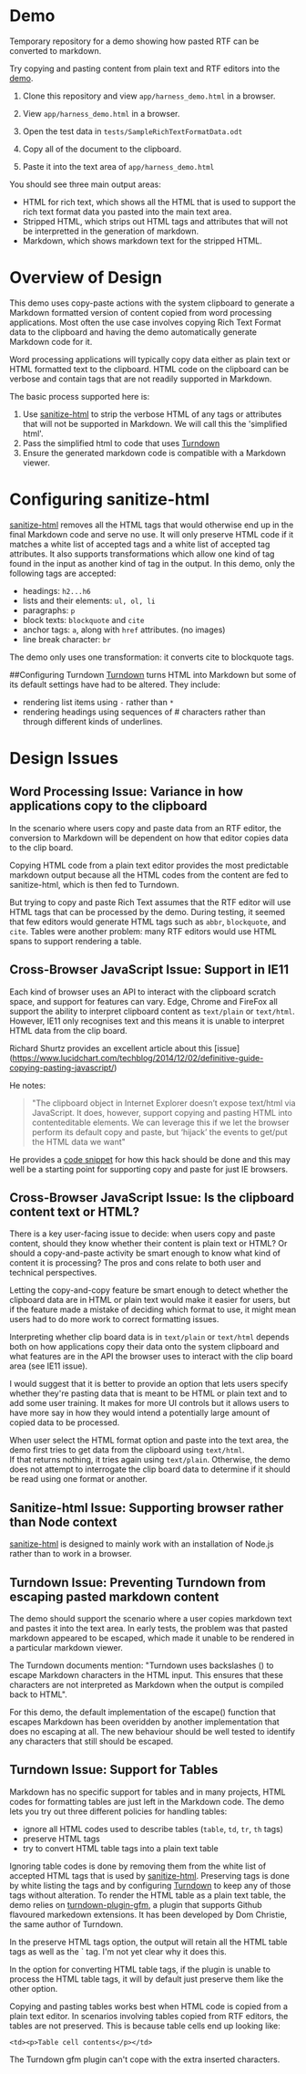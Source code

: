# Demo
Temporary repository for a demo showing how pasted RTF can be converted to
markdown.

Try copying and pasting content from plain text and RTF editors into
the [demo](https://kgarwood.github.io/html_to_markdown_demo/app/harness_demo.html).

1. Clone this repository and view `app/harness_demo.html` in a browser.

2. View `app/harness_demo.html` in a browser.

3. Open the test data in `tests/SampleRichTextFormatData.odt`

4. Copy all of the document to the clipboard.

5. Paste it into the text area of `app/harness_demo.html`

You should see three main output areas:
 - HTML for rich text, which shows all the HTML that is used to support
   the rich text format data you pasted into the main text area.
 - Stripped HTML, which strips out HTML tags and attributes that will not
   be interpretted in the generation of markdown.
 - Markdown, which shows markdown text for the stripped HTML.

# Overview of Design
This demo uses copy-paste actions with the system clipboard to generate a
Markdown formatted version of content copied from word processing
applications. Most often the use case involves copying Rich Text Format data
to the clipboard and having the demo automatically generate Markdown code for
it.

Word processing applications will typically copy data either as plain text or
HTML formatted text to the clipboard.  HTML code on the clipboard can be
verbose and contain tags that are not readily supported in Markdown.

The basic process supported here is:
1. Use [sanitize-html](https://www.npmjs.com/package/sanitize-html) to strip
the verbose HTML of any tags or attributes that will not be supported in
Markdown.  We will call this the 'simplified html'.
2. Pass the simplified html to code that uses [Turndown](https://github.com/domchristie/turndown)
3. Ensure the generated markdown code is compatible with a Markdown viewer.

# Configuring sanitize-html
[sanitize-html](https://www.npmjs.com/package/sanitize-html) removes all the HTML tags
that would otherwise end up in the final Markdown code and serve no use. It will only
preserve HTML code if it matches a white list of accepted tags and a white list of
accepted tag attributes. It also supports transformations which allow one kind of tag
found in the input as another kind of tag in the output. In this demo, only the following
tags are accepted:
* headings: `h2...h6`
* lists and their elements: `ul, ol, li`
* paragraphs: `p`
* block texts: `blockquote` and `cite`
* anchor tags: `a`, along with `href` attributes. (no images)
* line break character: `br`

The demo only uses one transformation: it converts cite to blockquote tags.

##Configuring Turndown
[Turndown](https://github.com/domchristie/turndown) turns HTML into Markdown but some
of its default settings have had to be altered. They include:
* rendering list items using `-` rather than `*`
* rendering headings using sequences of # characters rather than through different kinds of
underlines.

# Design Issues

## Word Processing Issue: Variance in how applications copy to the clipboard
In the scenario where users copy and paste data from an RTF editor, the
conversion to Markdown will be dependent on how that editor copies data to
the clip board.  

Copying HTML code from a plain text editor provides the most predictable
markdown output because all the HTML codes from the content are fed to
sanitize-html, which is then fed to Turndown.  

But trying to copy and paste Rich Text assumes that the RTF editor will
use HTML tags that can be processed by the demo.  During testing, it seemed
that few editors would generate HTML tags such as `abbr`, `blockquote`,
and `cite`.  Tables were another problem: many RTF editors would use HTML
spans to support rendering a table.

## Cross-Browser JavaScript Issue: Support in IE11
Each kind of browser uses an API to interact with the clipboard scratch space,
and support for features can vary. Edge, Chrome and FireFox all support the
ability to interpret clipboard content as `text/plain` or `text/html`.
However, IE11 only recognises text and this means it is unable to interpret
HTML data from the clip board.

Richard Shurtz provides an excellent article about this [issue]
(https://www.lucidchart.com/techblog/2014/12/02/definitive-guide-copying-pasting-javascript/)

He notes:
>"The clipboard object in Internet Explorer doesn’t expose text/html via
JavaScript. It does, however, support copying and pasting HTML into
contenteditable elements. We can leverage this if we let the browser perform
its default copy and paste, but ‘hijack’ the events to get/put the HTML data
we want"

He provides a [code snippet](https://jsfiddle.net/vtjnr6ea/) for how this hack
should be done and this may well be a starting point for supporting copy and
paste for just IE browsers.

## Cross-Browser JavaScript Issue: Is the clipboard content text or HTML?
There is a key user-facing issue to decide: when users copy and paste content,
should they know whether their content is plain text or HTML? Or should a
copy-and-paste activity be smart enough to know what kind of content it is
processing?  The pros and cons relate to both user and technical perspectives.

Letting the copy-and-copy feature be smart enough to detect whether the
clipboard data are in HTML or plain text would make it easier for users, but
if the feature made a mistake of deciding which format to use, it might mean
users had to do more work to correct formatting issues.

Interpreting whether clip board data is in `text/plain` or `text/html` depends
both on how applications copy their data onto the system clipboard and what
features are in the API the browser uses to interact with the clip board
area (see IE11 issue).

I would suggest that it is better to provide an option that lets users
specify whether they're pasting data that is meant to be HTML or plain text
and to add some user training.  It makes for more UI controls but it allows
users to have more say in how they would intend a potentially large amount of
copied data to be processed.

When user select the HTML format option and paste into the text area, the demo
first tries to get data from the clipboard using `text/html`.  
If that returns nothing, it tries again using `text/plain`. Otherwise,
the demo does not attempt to interrogate the clip board data to determine if
it should be read using one format or another.

## Sanitize-html Issue: Supporting browser rather than Node context
[sanitize-html](https://www.npmjs.com/package/sanitize-html) is designed to
mainly work with an installation of Node.js rather than to work in a browser.

## Turndown Issue: Preventing Turndown from escaping pasted markdown content
The demo should support the scenario where a user copies markdown text and pastes it into the
text area.  In early tests, the problem was that pasted markdown appeared to be escaped, which
made it unable to be rendered in a particular markdown viewer.

The Turndown documents mention: "Turndown uses backslashes (\) to escape Markdown characters
in the HTML input. This ensures that these characters are not interpreted as Markdown when
the output is compiled back to HTML".  

For this demo, the default implementation of the escape() function that escapes Markdown
has been overidden by another implementation that does no escaping at all.  The new
behaviour should be well tested to identify any characters that still should be escaped.

## Turndown Issue: Support for Tables
Markdown has no specific support for tables and in many projects, HTML codes
for formatting tables are just left in the Markdown code. The demo lets you try
out three different policies for handling tables:
* ignore all HTML codes used to describe tables (`table`, `td`, `tr`, `th` tags)
* preserve HTML tags
* try to convert HTML table tags into a plain text table

Ignoring table codes is done by removing them from the white list of
accepted HTML tags that is used by
[sanitize-html](https://www.npmjs.com/package/sanitize-html).  Preserving tags
is done by white listing the tags and by configuring [Turndown](https://github.com/domchristie/turndown)
to keep any of those tags without alteration.  To render the HTML table as a
plain text table, the demo relies on [turndown-plugin-gfm](https://github.com/domchristie/turndown-plugin-gfm), a plugin
that supports Github flavoured markedown extensions. It has been developed by
Dom Christie, the same author of Turndown.  

In the preserve HTML tags option, the output will retain all the HTML table
tags as well as the `<tbody> tag.  I'm not yet clear why it does this.

In the option for converting HTML table tags, if the plugin is unable to process
the HTML table tags, it will by default just preserve them like the other option.

Copying and pasting tables works best when HTML code is copied from a plain
text editor.  In scenarios involving tables copied from RTF editors, the
tables are not preserved. This is because table cells end up looking like:

```
<td><p>Table cell contents</p></td>
```
The Turndown gfm plugin can't cope with the extra inserted characters.
